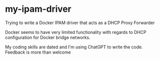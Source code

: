 # my-ipam-driver
Trying to write a Docker IPAM driver that acts as a DHCP Proxy Forwarder

Docker seems to have very limited functionality with regards to DHCP configuration for Docker bridge networks. 


My coding skills are dated and I'm using ChatGPT to write the code. 
Feedback is more than welcome
